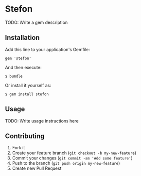 # Stefon

TODO: Write a gem description

## Installation

Add this line to your application's Gemfile:

    gem 'stefon'

And then execute:

    $ bundle

Or install it yourself as:

    $ gem install stefon

## Usage

TODO: Write usage instructions here

## Contributing

1. Fork it
2. Create your feature branch (`git checkout -b my-new-feature`)
3. Commit your changes (`git commit -am 'Add some feature'`)
4. Push to the branch (`git push origin my-new-feature`)
5. Create new Pull Request
